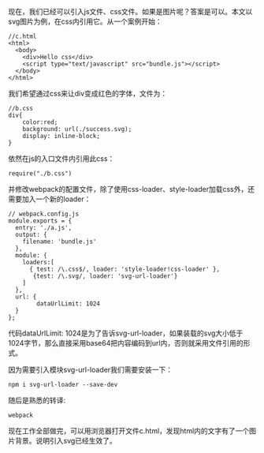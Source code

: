 现在，我们已经可以引入js文件、css文件。如果是图片呢？答案是可以。本文以svg图片为例，在css内引用它。从一个案例开始：

    //c.html
    <html>
      <body>
        <div>Hello css</div>
        <script type="text/javascript" src="bundle.js"></script>
      </body>
    </html>
    
我们希望通过css来让div变成红色的字体，文件为：

    //b.css
    div{
    	color:red;
    	background: url(./success.svg);
    	display: inline-block;
    }
    
依然在js的入口文件内引用此css：

    require("./b.css")
    
并修改webpack的配置文件，除了使用css-loader、style-loader加载css外，还需要加入一个新的loader：

    // webpack.config.js
    module.exports = {
      entry: './a.js',
      output: {
        filename: 'bundle.js'
      },
      module: {
        loaders:[
          { test: /\.css$/, loader: 'style-loader!css-loader' },
           {test: /\.svg/, loader: 'svg-url-loader'}
        ]
      },
      url: {
            dataUrlLimit: 1024
      }
    };
代码dataUrlLimit: 1024是为了告诉svg-url-loader，如果装载的svg大小低于1024字节，那么直接采用base64把内容编码到url内，否则就采用文件引用的形式。

因为需要引入模块svg-url-loader我们需要安装一下：

    npm i svg-url-loader --save-dev
    
随后是熟悉的转译:

    webpack
    
现在工作全部做完，可以用浏览器打开文件c.html，发现html内的文字有了一个图片背景。说明引入svg已经生效了。

